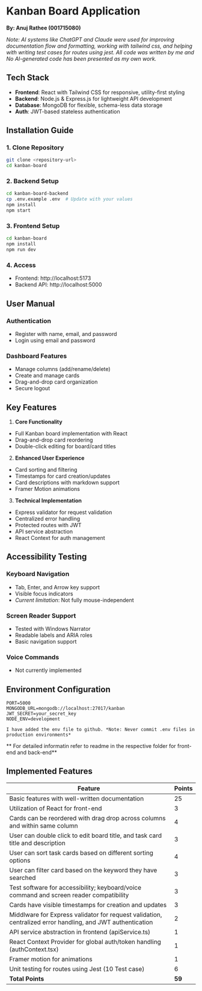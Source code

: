 # Kanban Board Application
**By: Anuj Rathee (001715080)**

*Note: AI systems like ChatGPT and Claude were used for improving documentation flow and formatting, working with tailwind css, and helping with writing test cases for routes using jest. All code was written by  me and No AI-generated code has been presented as my own work.*

## Tech Stack
- **Frontend**: React with Tailwind CSS for responsive, utility-first styling
- **Backend**: Node.js & Express.js for lightweight API development
- **Database**: MongoDB for flexible, schema-less data storage
- **Auth**: JWT-based stateless authentication

## Installation Guide

### 1. Clone Repository
```bash
git clone <repository-url>
cd kanban-board
```

### 2. Backend Setup
```bash
cd kanban-board-backend
cp .env.example .env  # Update with your values
npm install
npm start
```

### 3. Frontend Setup
```bash
cd kanban-board
npm install
npm run dev
```

### 4. Access
- Frontend: http://localhost:5173
- Backend API: http://localhost:5000

## User Manual

### Authentication
- Register with name, email, and password
- Login using email and password

### Dashboard Features
- Manage columns (add/rename/delete)
- Create and manage cards
- Drag-and-drop card organization
- Secure logout

## Key Features

1. **Core Functionality**
- Full Kanban board implementation with React
- Drag-and-drop card reordering
- Double-click editing for board/card titles

2. **Enhanced User Experience**
- Card sorting and filtering
- Timestamps for card creation/updates
- Card descriptions with markdown support
- Framer Motion animations

3. **Technical Implementation**
- Express validator for request validation
- Centralized error handling
- Protected routes with JWT
- API service abstraction
- React Context for auth management

## Accessibility Testing

### Keyboard Navigation
- Tab, Enter, and Arrow key support
- Visible focus indicators
- *Current limitation*: Not fully mouse-independent

### Screen Reader Support
- Tested with Windows Narrator
- Readable labels and ARIA roles
- Basic navigation support

### Voice Commands
- Not currently implemented

## Environment Configuration
```env
PORT=5000
MONGODB_URL=mongodb://localhost:27017/kanban
JWT_SECRET=your_secret_key
NODE_ENV=development

I have added the env file to github. *Note: Never commit .env files in production environments*
```

** For detailed informatin refer to readme in the respective folder for front-end and back-end**

## Implemented Features

| Feature | Points |
|---------|---------|
| Basic features with well-written documentation | 25 |
| Utilization of React for front-end | 3 |
| Cards can be reordered with drag drop across columns and within same column | 4 |
| User can double click to edit board title, and task card title and description | 3 |
| User can sort task cards based on different sorting options | 4 |
| User can filter card based on the keyword they have searched | 3 |
| Test software for accessibility; keyboard/voice command and screen reader compatibility | 3 |
| Cards have visible timestamps for creation and updates	 | 3 |
| Middlware for Express validator for request validation, centralized error handling, and JWT authentication | 2 |
| API service abstraction in frontend (apiService.ts) | 1 |
| React Context Provider for global auth/token handling (authContext.tsx) | 1 |
| Framer motion for animations | 1 |
| Unit testing for routes using Jest (10 Test case) | 6 |
| **Total Points** | **59** |
